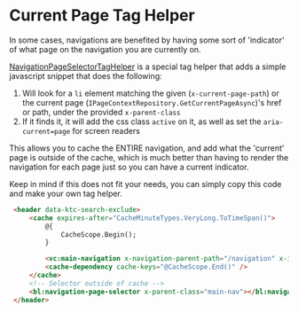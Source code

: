 # Current Page Tag Helper

In some cases, navigations are benefited by having some sort of 'indicator' of what page on the navigation you are currently on.

[NavigationPageSelectorTagHelper](../../src/Navigation/Navigation.RCL/TagHelpers/NavigationItemClassTagHelper.cs) is a special tag helper that adds a simple javascript snippet that does the following:

1. Will look for a `li` element matching the given (`x-current-page-path`) or the current page (`IPageContextRepository.GetCurrentPageAsync`)'s href or path, under the provided `x-parent-class`
2. If it finds it, it will add the css class `active` on it, as well as set the `aria-current=page` for screen readers

This allows you to cache the ENTIRE navigation, and add what the 'current' page is outside of the cache, which is much better than having to render the navigation for each page just so you can have a current indicator.

Keep in mind if this does not fit your needs, you can simply copy this code and make your own tag helper.

```html
 <header data-ktc-search-exclude>
     <cache expires-after="CacheMinuteTypes.VeryLong.ToTimeSpan()">
         @{
             CacheScope.Begin();
         }

         <vc:main-navigation x-navigation-parent-path="/navigation" x-include-screen-reader-nav="true" x-css-class="main-nav" />
         <cache-dependency cache-keys="@CacheScope.End()" />
     </cache>
     <!-- Selector outside of cache -->
     <bl:navigation-page-selector x-parent-class="main-nav"></bl:navigation-page-selector>
 </header>
```